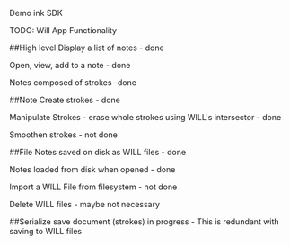 Demo ink SDK


TODO:
Will App Functionality

##High level
 Display a list of notes - done

 Open, view, add to a note - done

 Notes composed of strokes -done


##Note
 Create strokes - done

 Manipulate Strokes - erase whole strokes using WILL's intersector - done

 Smoothen strokes - not done


##File
 Notes saved on disk as WILL files - done

 Notes loaded from disk when opened - done

 Import a WILL File from filesystem - not done

 Delete WILL files - maybe not necessary


##Serialize
 save document (strokes) in progress - This is redundant with saving to WILL files
